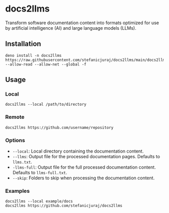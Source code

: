 # docs2llms

Transform software documentation content into formats optimized for use by artificial intelligence (AI) and large language models (LLMs). 

## Installation

```
deno install -n docs2llms https://raw.githubusercontent.com/stefanicjuraj/docs2llms/main/docs2llms.ts --allow-read --allow-net --global -f
```

## Usage

### Local

```
docs2llms --local /path/to/directory
```

### Remote

```
docs2llms https://github.com/username/repository
```

### Options

- `--local`: Local directory containing the documentation content.
- `--llms`: Output file for the processed documentation pages. Defaults to `llms.txt`.
- `-llms-full`: Output file for the full processed documentation content. Defaults to `llms-full.txt`.
- `--skip`: Folders to skip when processing the documentation content.

### Examples

```
docs2llms --local example/docs
docs2llms https://github.com/stefanicjuraj/docs2llms
```
